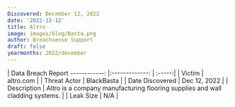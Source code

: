 ```yaml
---
Discovered: December 12, 2022
date: '2022-12-12'
title: Altro
image: images/blog/Basta.png
author: Breachsense Support
draft: false
yearmonths: 2022/december
---
```



| Data Breach Report
------------:     |:-------------:    | :-----:|
| Victim      | altro.com      | 
| Threat Actor      | BlackBasta      | 
| Date Discovered      | Dec 12, 2022      | 
| Description      | Altro is a company manufacturing flooring supplies and wall cladding systems.      | 
| Leak Size      | N/A      | 

